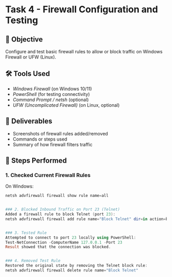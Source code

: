 # Task 4 - Firewall Configuration and Testing

## 📌 Objective
Configure and test basic firewall rules to allow or block traffic on Windows Firewall or UFW (Linux).

## 🛠 Tools Used
- *Windows Firewall* (on Windows 10/11)
- *PowerShell* (for testing connectivity)
- *Command Prompt / netsh* (optional)
- *UFW (Uncomplicated Firewall)* (on Linux, optional)

## 📂 Deliverables
- Screenshots of firewall rules added/removed
- Commands or steps used
- Summary of how firewall filters traffic


## 🔹 Steps Performed

### 1. Checked Current Firewall Rules
On Windows:
```powershell
netsh advfirewall firewall show rule name=all


### 2. Blocked Inbound Traffic on Port 23 (Telnet)
Added a firewall rule to block Telnet (port 23):
netsh advfirewall firewall add rule name="Block Telnet" dir=in action=block protocol=TCP localport=23


### 3. Tested Rule
Attempted to connect to port 23 locally using PowerShell:
Test-NetConnection -ComputerName 127.0.0.1 -Port 23
Result showed that the connection was blocked.


### 4. Removed Test Rule
Restored the original state by removing the Telnet block rule:
netsh advfirewall firewall delete rule name="Block Telnet"